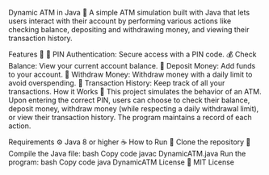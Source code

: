 Dynamic ATM in Java 🏧
A simple ATM simulation built with Java that lets users interact with their account by performing various actions like checking balance, depositing and withdrawing money, and viewing their transaction history.

Features 🌟
🔑 PIN Authentication: Secure access with a PIN code.
💰 Check Balance: View your current account balance.
💸 Deposit Money: Add funds to your account.
🏦 Withdraw Money: Withdraw money with a daily limit to avoid overspending.
📝 Transaction History: Keep track of all your transactions.
How it Works 🧐
This project simulates the behavior of an ATM. Upon entering the correct PIN, users can choose to check their balance, deposit money, withdraw money (while respecting a daily withdrawal limit), or view their transaction history. The program maintains a record of each action.

Requirements ⚙️
Java 8 or higher ☕️
How to Run 🚀
Clone the repository 📂
Compile the Java file:
bash
Copy code
javac DynamicATM.java
Run the program:
bash
Copy code
java DynamicATM
License 📜
MIT License
